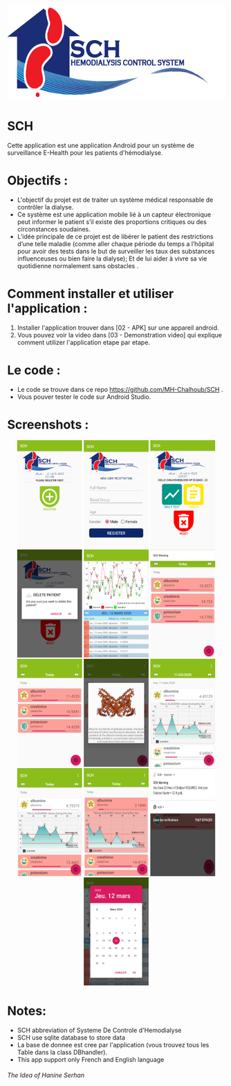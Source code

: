 <p align="center">
  <img src="/04 - ScreenShots/mainlogo.png" alt="alt text" width="600" height="220">
</p>

# SCH
Cette application est une application Android pour un système de surveillance E-Health pour les patients d'hémodialyse.
 
# Objectifs :
* L'objectif du projet est de traiter un système médical responsable de contrôler la dialyse.
* Ce système est une application mobile lié à un capteur électronique peut informer le  patient s’il existe des proportions critiques ou des circonstances soudaines.
* L’idée principale de ce projet est de libérer le patient des restrictions d’une telle maladie (comme aller chaque période du temps a l’hôpital pour avoir des tests dans le but de surveiller les taux des substances influenceuses ou bien faire la dialyse); Et de lui aider à vivre sa vie quotidienne normalement sans obstacles .

# Comment installer et utiliser l'application :
1. Installer l'application trouver dans [02 - APK] sur une appareil android.
2. Vous pouvez voir la video dans [03 - Demonstration video] qui explique comment utilizer l'application etape par etape.

# Le code :
* Le code se trouve dans ce repo https://github.com/MH-Chalhoub/SCH .
* Vous pouver tester le code sur Android Studio.

# Screenshots :

<p align="center">
<img src="/04 - ScreenShots/1.JPG" alt="alt text" width="150" height="250">
<img src="/04 - ScreenShots/2.JPG" alt="alt text" width="150" height="250">
<img src="/04 - ScreenShots/3.JPG" alt="alt text" width="150" height="250">
<img src="/04 - ScreenShots/4.JPG" alt="alt text" width="150" height="250">
<img src="/04 - ScreenShots/5.JPG" alt="alt text" width="150" height="250">
<img src="/04 - ScreenShots/6.JPG" alt="alt text" width="150" height="250">
<img src="/04 - ScreenShots/7.JPG" alt="alt text" width="150" height="250">
<img src="/04 - ScreenShots/8.JPG" alt="alt text" width="150" height="250">
<img src="/04 - ScreenShots/9.JPG" alt="alt text" width="150" height="250">
<img src="/04 - ScreenShots/10.JPG" alt="alt text" width="150" height="250">
<img src="/04 - ScreenShots/11.JPG" alt="alt text" width="150" height="250">
<img src="/04 - ScreenShots/12.JPG" alt="alt text" width="150" height="250">
<img src="/04 - ScreenShots/13.JPG" alt="alt text" width="150" height="250">
</p>

# Notes:
* SCH abbreviation of Systeme De Controle d'Hemodialyse
* SCH use sqlite database to store data
* La base de donnee est cree par l'application (vous trouvez tous les Table dans la class DBhandler).
* This app support only French and English language

###### The Idea of Hanine Serhan 
